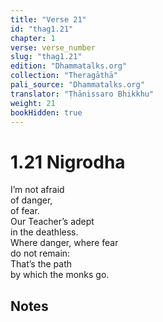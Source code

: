 ```yaml
---
title: "Verse 21"
id: "thag1.21"
chapter: 1
verse: verse_number
slug: "thag1.21"
edition: "Dhammatalks.org"
collection: "Theragāthā"
pali_source: "Dhammatalks.org"
translator: "Ṭhānissaro Bhikkhu"
weight: 21
bookHidden: true
---
```


# 1.21 Nigrodha

I’m not afraid  
of danger,  
of fear.  
Our Teacher’s adept  
in the deathless.  
Where danger, where fear  
do not remain:  
That’s the path  
by which the monks go.  

## Notes